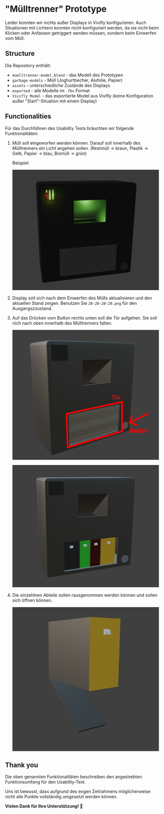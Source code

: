 # "Mülltrenner" Prototype 
Leider konnten wir nichts außer Displays in Vivifly konfigurieren. Auch Situationen mit Lichtern konnten nicht konfiguriert werden, da sie nicht beim Klicken oder Anfassen getriggert werden müssen, sondern beim Einwerfen vom Müll.

## Structure 
Die Repository enthält:
- `muelltrenner-model.blend` - das Modell des Prototypen
- `garbage-models` - Müll (Joghurtbecher, Alufolie, Papier)
- `assets` - unterschiedliche Zustände des Displays
- `exported` - alle Modelle im `.fbx` Format
- `Vivifly Model` - das exportierte Model aus Vivifly (keine Konfiguration außer "Start"-Situation mit einem Display)

## Functionalities
Für das Durchführen des Usability Tests bräuchten wir folgende Funktionalitäten:

1. Müll soll eingeworfen werden können. Darauf soll innerhalb des Mülltrenners ein Licht angehen sollen. (Restmüll -> braun, Plastik -> Gelb, Papier -> blau, Biomüll -> grün)

    Beispiel:

    !["Licht Beispiel"](/screenshots/device-lights.png)

2. Display soll sich nach dem Einwerfen des Mülls aktualisieren und den aktuellen Stand zeigen. Benutzen Sie `20-20-20-20.png` für den Ausgangszzustand.

3. Auf das Drücken vom Button rechts unten soll die Tür aufgehen. Sie soll nich nach oben innerhalb des Mülltrenners falten. 

    !["Tür"](/screenshots/door.png)

    !["Geoffnete Tür"](/screenshots/opened-door.png)

4. Die einzehlnen Abteile sollen rausgenommen werden können und sollen sich öffnen können. 

    !["Abteil offen"](/screenshots/container-open.png)

## Thank you
Die oben genannten Funktionalitäten beschreiben den angestrebten Funktionsumfang für den Usability-Test. 

Uns ist bewusst, dass aufgrund des engen Zeitrahmens möglicherweise nicht alle Punkte vollständig umgesetzt werden können. 

**Vielen Dank für Ihre Unterstützung! 🤩**